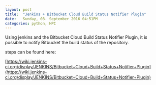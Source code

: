 ```yaml
---
layout: post
title:  "Jenkins + Bitbucket Cloud Build Status Notifier Plugin"
date:   Sunday, 03. September 2016 04:51PM
categories: python, HPC
---
```




Using jenkins and the Bitbucket Cloud Build Status Notifier Plugin, it is possible to notify Bitbucket the build status of the repository.

steps can be found here:

[https://wiki.jenkins-ci.org/display/JENKINS/Bitbucket+Cloud+Build+Status+Notifier+Plugin](https://wiki.jenkins-ci.org/display/JENKINS/Bitbucket+Cloud+Build+Status+Notifier+Plugin)
